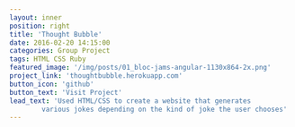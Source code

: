 ```yaml
---
layout: inner
position: right
title: 'Thought Bubble'
date: 2016-02-20 14:15:00
categories: Group Project
tags: HTML CSS Ruby
featured_image: '/img/posts/01_bloc-jams-angular-1130x864-2x.png'
project_link: 'thoughtbubble.herokuapp.com'
button_icon: 'github'
button_text: 'Visit Project'
lead_text: 'Used HTML/CSS to create a website that generates 
        various jokes depending on the kind of joke the user chooses'
---
```

